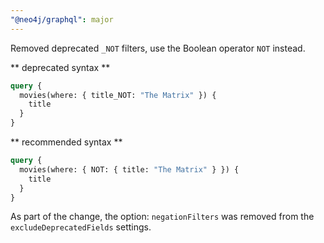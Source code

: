 ```yaml
---
"@neo4j/graphql": major
---
```


Removed deprecated `_NOT` filters, use the Boolean operator `NOT` instead.

** deprecated syntax **
```graphql
query {
  movies(where: { title_NOT: "The Matrix" }) {
    title
  }
}

```

** recommended syntax **

```graphql
query {
  movies(where: { NOT: { title: "The Matrix" } }) {
    title
  }
}
```

As part of the change, the option: `negationFilters` was removed from the `excludeDeprecatedFields` settings.
